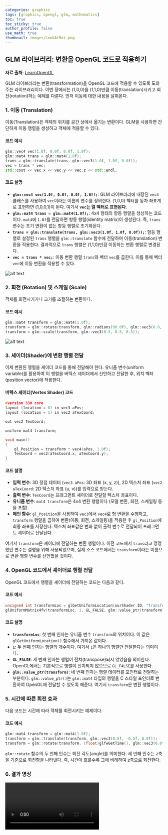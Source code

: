 ```yaml
---
categories: graphics
tags: [graphics, opengl, glm, mathematics]
toc: true
toc_sticky: true
author_profile: false
use_math: true 
thumbnail: images/LookAtMat.png
---
```


## GLM 라이브러리: 변환을 OpenGL 코드로 적용하기

  
**자료 출처**: [LearnOpenGL](https://learnopengl.com/)


GLM 라이브러리는 변환(transformation)을 OpenGL 코드에 적용할 수 있도록 도와주는 라이브러리이다. 이번 장에서는 (1,0,0)을 (1,1,0)만큼 이동(translation)시키고 회전(rotation)하는 예제를 다룬다. 먼저 이동에 대한 내용을 살펴본다.

### 1. 이동 (Translation) 

이동(Translation)은 객체의 위치를 공간 상에서 옮기는 변환이다. GLM을 사용하면 간단하게 이동 행렬을 생성하고 객체에 적용할 수 있다.

#### 코드 예시 

```cpp
glm::vec4 vec(1.0f, 0.0f, 0.0f, 1.0f);
glm::mat4 trans = glm::mat4(1.0f);
trans = glm::translate(trans, glm::vec3(1.0f, 1.0f, 0.0f));
vec = trans * vec;
std::cout << vec.x << vec.y << vec.z << std::endl;
```

#### 코드 설명 

*   **`glm::vec4 vec(1.0f, 0.0f, 0.0f, 1.0f);`**: GLM 라이브러리에 내장된 `vec4` 클래스를 사용하여 `vec`이라는 이름의 변수를 정의한다. (1,0,0) 벡터를 동차 좌표계로 표현하면 (1,0,0,1)이 된다. 여기서 **`vec`는 열 벡터로 표현된다.**
*   **`glm::mat4 trans = glm::mat4(1.0f);`**: 4x4 형태의 항등 행렬을 생성하는 코드이다. `mat4`에 `1.0f`를 전달하면 항등 행렬(identity matrix)이 생성된다. 즉, `trans` 변수는 초기 변환이 없는 항등 행렬로 초기화된다.
*   **`trans = glm::translate(trans, glm::vec3(1.0f, 1.0f, 0.0f));`**: 항등 행렬로 설정된 `trans` 행렬을 `glm::translate` 함수에 전달하여 이동(translation) 변환을 적용한다. 결과적으로 `trans` 행렬은 (1,1,0)만큼 이동하는 변환 행렬로 변경된다.
*   **`vec = trans * vec;`**: 이동 변환 행렬 `trans`와 벡터 `vec`를 곱한다. 이를 통해 벡터 `vec`에 이동 변환을 적용할 수 있다.

![alt text](/images/GLM1.jpg)

### 2. 회전 (Rotation) 및 스케일 (Scale) 

객체를 회전시키거나 크기를 조절하는 변환이다.

#### 코드 예시 

```cpp
glm::mat4 transform = glm::mat4(1.0f);
transform = glm::rotate(transform, glm::radians(90.0f), glm::vec3(0.0, 0.0, 1.0));
transform = glm::scale(transform, glm::vec3(0.5, 0.5, 0.5));
```

![alt text](/images/GLM2.jpg)

### 3. 셰이더(Shader)에 변환 행렬 전달 

이제 변환된 행렬을 셰이더 코드를 통해 전달해야 한다. 유니폼 변수(uniform variable)를 활용하여 이 행렬을 버텍스 셰이더에서 선언하고 전달한 후, 위치 벡터(position vector)에 적용한다.

#### 버텍스 셰이더(Vertex Shader) 코드 

```cpp
#version 330 core
layout (location = 0) in vec3 aPos;
layout (location = 1) in vec2 aTexCoord;

out vec2 TexCoord;

uniform mat4 transform;

void main()
{
    gl_Position = transform * vec4(aPos, 1.0f);
    TexCoord = vec2(aTexCoord.x, aTexCoord.y);
}
```

#### 코드 설명 

*   **입력 변수**: 3D 정점 데이터 (`vec3 aPos`: 3D 좌표 (x, y, z)), 2D 텍스처 좌표 (`vec2 aTexCoord`: 2D 텍스처 좌표 (u, v))를 입력으로 받는다.
*   **출력 변수**: `TexCoord`는 프래그먼트 셰이더로 전달할 텍스처 좌표이다.
*   **유니폼 변수**: `mat4 transform`은 4x4 변환 행렬이다 (모델 변환, 회전, 스케일링 등을 포함).
*   **메인 함수**: `gl_Position`을 사용하여 `vec3`에서 `vec4`로 형 변환을 수행하고, `transform` 행렬을 곱하여 변환(이동, 회전, 스케일링)을 적용한 후 `gl_Position`에 최종 좌표를 저장한다. 텍스처 좌표값은 변화 없이 출력 변수로 전달되어 프래그먼트 셰이더로 전달된다.

여기서 `transform`은 셰이더에 전달하는 변환 행렬이다. 이전 코드에서 `trans`라고 명명했던 변수는 설명을 위해 사용되었으며, 실제 소스 코드에서는 `transform`이라는 이름으로 변환 행렬 변수를 선언했을 것이다.

### 4. OpenGL 코드에서 셰이더로 행렬 전달 

OpenGL 코드에서 행렬을 셰이더에 전달하는 코드는 다음과 같다.

#### 코드 예시

```cpp
unsigned int transformLoc = glGetUniformLocation(ourShader.ID, "transform");
glUniformMatrix4fv(transformLoc, 1, GL_FALSE, glm::value_ptr(transform));
```

#### 코드 설명 

*   **`transformLoc`**: 첫 번째 인자는 유니폼 변수 `transform`의 위치이다. 이 값은 `glGetUniformLocation()` 함수에서 가져온 값이다.
*   **`1`**: 두 번째 인자는 행렬의 개수이다. 여기서 `1`은 하나의 행렬만 전달한다는 의미이다.
*   **`GL_FALSE`**: 세 번째 인자는 행렬이 전치(transpose)되지 않았음을 의미한다. OpenGL에서는 기본적으로 행렬이 전치되지 않으므로 `GL_FALSE`를 사용한다.
*   **`glm::value_ptr(transform)`**: 네 번째 인자는 행렬 데이터를 포인터로 전달하는 부분이다. `glm::value_ptr()`는 `glm::mat4` 타입의 행렬을 C 스타일 포인터로 변환하여 OpenGL에 전달할 수 있도록 해준다. 여기서 `transform`은 변환 행렬이다.

### 5. 시간에 따른 회전 효과 

다음 코드는 시간에 따라 객체를 회전시키는 예제이다.

#### 코드 예시 

```cpp
glm::mat4 transform = glm::mat4(1.0f);
transform = glm::translate(transform, glm::vec3(0.5f, -0.5f, 0.0f));
transform = glm::rotate(transform, (float)glfwGetTime(), glm::vec3(0.0f, 0.0f, 1.0f));
```

`glm::rotate` 함수의 두 번째 인수는 회전 각도(angle)를 의미한다. 세 번째 인수는 z축을 기준으로 회전함을 나타낸다. 즉, 시간이 흐를수록 그에 비례하여 z축으로 회전한다.

### 6. 결과 영상 

<video controls src="/images/transformations.mp4" title="Title"></video>
